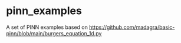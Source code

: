 # pinn_examples
A set of PINN examples based on https://github.com/madagra/basic-pinn/blob/main/burgers_equation_1d.py

